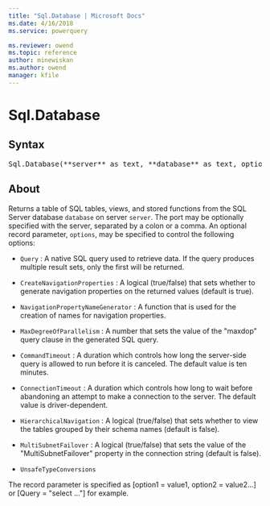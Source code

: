 ```yaml
---
title: "Sql.Database | Microsoft Docs"
ms.date: 4/16/2018
ms.service: powerquery

ms.reviewer: owend
ms.topic: reference
author: minewiskan
ms.author: owend
manager: kfile
---
```

# Sql.Database

## Syntax

<pre>
Sql.Database(**server** as text, **database** as text, optional **options** as nullable record) as table
</pre>

## About


Returns a table of SQL tables, views, and stored functions from the SQL Server database `database` on server `server`. The port may be optionally specified with the server, separated by a colon or a comma. An optional record parameter, `options`, may be specified to control the following options: 

* `Query` : A native SQL query used to retrieve data. If the query produces multiple result sets, only the first will be returned.

* `CreateNavigationProperties` : A logical (true/false) that sets whether to generate navigation properties on the returned values (default is true).
	
* `NavigationPropertyNameGenerator` : A function that is used for the creation of names for navigation properties.
	
* `MaxDegreeOfParallelism` : A number that sets the value of the &quot;maxdop&quot; query clause in the generated SQL query.
	
* `CommandTimeout` : A duration which controls how long the server-side query is allowed to run before it is canceled. The default value is ten minutes.
	
* `ConnectionTimeout` : A duration which controls how long to wait before abandoning an attempt to make a connection to the server. The default value is driver-dependent. 
	
* `HierarchicalNavigation` : A logical (true/false) that sets whether to view the tables grouped by their schema names (default is false). 
	
* `MultiSubnetFailover` : A logical (true/false) that sets the value of the &quot;MultiSubnetFailover&quot; property in the connection string (default is false).
	
* `UnsafeTypeConversions`
		
	

The record parameter is specified as [option1 = value1, option2 = value2...] or [Query = "select ..."] for example. 
